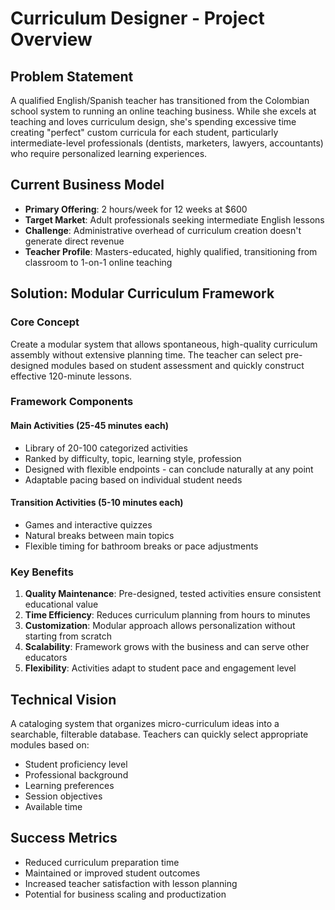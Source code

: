 # Curriculum Designer - Project Overview

## Problem Statement

A qualified English/Spanish teacher has transitioned from the Colombian school system to running an online teaching business. While she excels at teaching and loves curriculum design, she's spending excessive time creating "perfect" custom curricula for each student, particularly intermediate-level professionals (dentists, marketers, lawyers, accountants) who require personalized learning experiences.

## Current Business Model

- **Primary Offering**: 2 hours/week for 12 weeks at $600
- **Target Market**: Adult professionals seeking intermediate English lessons
- **Challenge**: Administrative overhead of curriculum creation doesn't generate direct revenue
- **Teacher Profile**: Masters-educated, highly qualified, transitioning from classroom to 1-on-1 online teaching

## Solution: Modular Curriculum Framework

### Core Concept
Create a modular system that allows spontaneous, high-quality curriculum assembly without extensive planning time. The teacher can select pre-designed modules based on student assessment and quickly construct effective 120-minute lessons.

### Framework Components

#### Main Activities (25-45 minutes each)
- Library of 20-100 categorized activities
- Ranked by difficulty, topic, learning style, profession
- Designed with flexible endpoints - can conclude naturally at any point
- Adaptable pacing based on individual student needs

#### Transition Activities (5-10 minutes each)
- Games and interactive quizzes
- Natural breaks between main topics
- Flexible timing for bathroom breaks or pace adjustments

### Key Benefits

1. **Quality Maintenance**: Pre-designed, tested activities ensure consistent educational value
2. **Time Efficiency**: Reduces curriculum planning from hours to minutes
3. **Customization**: Modular approach allows personalization without starting from scratch
4. **Scalability**: Framework grows with the business and can serve other educators
5. **Flexibility**: Activities adapt to student pace and engagement level

## Technical Vision

A cataloging system that organizes micro-curriculum ideas into a searchable, filterable database. Teachers can quickly select appropriate modules based on:
- Student proficiency level
- Professional background
- Learning preferences
- Session objectives
- Available time

## Success Metrics

- Reduced curriculum preparation time
- Maintained or improved student outcomes
- Increased teacher satisfaction with lesson planning
- Potential for business scaling and productization
